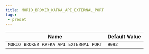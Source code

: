 ```yaml
---
title: MORIO_BROKER_KAFKA_API_EXTERNAL_PORT
tags: 
 - preset
---
```





<!-- MORIO_AUTO_GENERATED_CONTENT_STARTS - Manual changes made below will be overwritten -->
| Name | Default Value |
|------|---------------|
| `MORIO_BROKER_KAFKA_API_EXTERNAL_PORT` | `9092` |
<!-- MORIO_AUTO_GENERATED_CONTENT_ENDS - Manual changes made above will be overwritten -->
